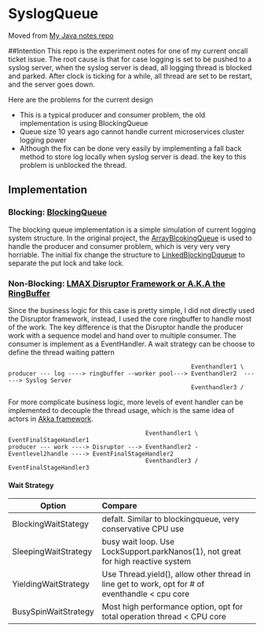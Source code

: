 # SyslogQueue
Moved from [My Java notes repo](https://github.com/YiYeHuang/JavaKeyStonesOneAtATime)

##Intention
This repo is the experiment notes for one of my current oncall ticket issue. The root cause is that for case logging is
set to be pushed to a syslog server, when the syslog server is dead, all logging thread is blocked and parked. After clock
is ticking for a while, all thread are set to be restart, and the server goes down.

Here are the problems for the current design
- This is a typical producer and consumer problem, the old implementation is using BlockingQueue
- Queue size 10 years ago cannot handle current microservices cluster logging power
- Although the fix can be done very easily by implementing a fall back method to store log locally when syslog server is dead.
the key to this problem is unblocked the thread.


## Implementation
### Blocking: [BlockingQueue](https://github.com/YiYeHuang/SyslogQueue/tree/master/src/main/java/blockingqueueImpl)
The blocking queue implementation is a simple simulation of current logging system structure. In the original project, 
the [ArrayBlcokingQueue](https://docs.oracle.com/javase/7/docs/api/java/util/concurrent/ArrayBlockingQueue.html) is used to handle the producer and consumer problem, which is very very very horriable. The initial
fix change the structure to [LinkedBlockingDqueue](https://docs.oracle.com/javase/7/docs/api/java/util/concurrent/LinkedBlockingQueue.html) to separate the put lock and take lock. 

### Non-Blocking: [LMAX Disruptor Framework or A.K.A the RingBuffer](https://github.com/YiYeHuang/SyslogQueue/tree/master/src/main/java/ringbufferimpl)
Since the business logic for this case is pretty simple, I did not directly used the Disruptor framework, instead, I used
the core ringbuffer to handle most of the work. The key difference is that the Disruptor handle the producer work with a 
sequence model and hand over to multiple consumer. The consumer is implement as a EventHandler. A wait strategy can be 
choose to define the thread waiting pattern

                                                        Eventhandler1 \
    producer --- log ----> ringbuffer --worker pool---> Eventhandler2  ------> Syslog Server
                                                        Eventhandler3 /

For more complicate business logic, more levels of event handler can be implemented to decouple the thread usage, which 
is the same idea of actors in [Akka framework](https://doc.akka.io/docs/akka/2.5/actors.html).

                                           Eventhandler1 \                         EventFinalStageHandler1
    producer --- work ----> Disruptor ---> Eventhandler2 - Eventlevel2handle ----> EventFinalStageHandler2
                                           Eventhandler3 /                         EventFinalStageHandler3                                        


                    

#### Wait Strategy                                      
| Option                 | Compare |
| -----------------------| :------------- |
| BlockingWaitStategy    | defalt. Similar to blockingqueue, very conservative CPU use |
| SleepingWaitStrategy   | busy wait loop. Use LockSupport.parkNanos(1), not great for high reactive system |
| YieldingWaitStrategy   | Use Thread.yield(), allow other thread in line get to work, opt for # of eventhandle < cpu core|
| BusySpinWaitStrategy   | Most high performance option, opt for total operation thread < CPU core|

